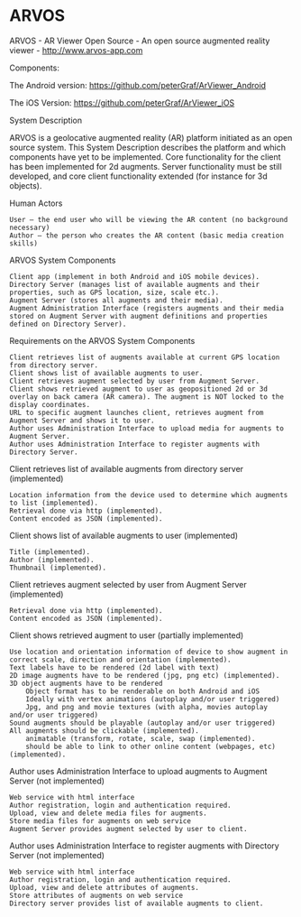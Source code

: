 # ARVOS
ARVOS - AR Viewer Open Source - An open source augmented reality viewer - http://www.arvos-app.com

Components:

The Android version: https://github.com/peterGraf/ArViewer_Android

The iOS Version: https://github.com/peterGraf/ArViewer_iOS


System Description

ARVOS is a geolocative augmented reality (AR) platform initiated as an open source system. This System Description describes the platform and which components have yet to be implemented. Core functionality for the client has been implemented for 2d augments. Server functionality must be still developed, and core client functionality extended (for instance for 3d objects).

 
Human Actors

    User – the end user who will be viewing the AR content (no background necessary)
    Author – the person who creates the AR content (basic media creation skills)

 
ARVOS System Components

    Client app (implement in both Android and iOS mobile devices).
    Directory Server (manages list of available augments and their properties, such as GPS location, size, scale etc.).
    Augment Server (stores all augments and their media).
    Augment Administration Interface (registers augments and their media stored on Augment Server with augment definitions and properties defined on Directory Server).

 
Requirements on the ARVOS System Components

    Client retrieves list of augments available at current GPS location from directory server.
    Client shows list of available augments to user.
    Client retrieves augment selected by user from Augment Server.
    Client shows retrieved augment to user as geopositioned 2d or 3d overlay on back camera (AR camera). The augment is NOT locked to the display coordinates.
    URL to specific augment launches client, retrieves augment from Augment Server and shows it to user.
    Author uses Administration Interface to upload media for augments to Augment Server.
    Author uses Administration Interface to register augments with Directory Server.

 
Client retrieves list of available augments from directory server (implemented)

    Location information from the device used to determine which augments to list (implemented).
    Retrieval done via http (implemented).
    Content encoded as JSON (implemented).

Client shows list of available augments to user (implemented)

    Title (implemented).
    Author (implemented).
    Thumbnail (implemented).

 
Client retrieves augment selected by user from Augment Server (implemented)

    Retrieval done via http (implemented).
    Content encoded as JSON (implemented).

 
Client shows retrieved augment to user (partially implemented)

    Use location and orientation information of device to show augment in correct scale, direction and orientation (implemented).
    Text labels have to be rendered (2d label with text)
    2D image augments have to be rendered (jpg, png etc) (implemented).
    3D object augments have to be rendered
        Object format has to be renderable on both Android and iOS
        Ideally with vertex animations (autoplay and/or user triggered)
        Jpg, and png and movie textures (with alpha, movies autoplay and/or user triggered)
    Sound augments should be playable (autoplay and/or user triggered)
    All augments should be clickable (implemented).
        animatable (transform, rotate, scale, swap (implemented).
        should be able to link to other online content (webpages, etc) (implemented).

Author uses Administration Interface to upload augments to Augment Server (not implemented)

    Web service with html interface
    Author registration, login and authentication required.
    Upload, view and delete media files for augments.
    Store media files for augments on web service
    Augment Server provides augment selected by user to client.

 
Author uses Administration Interface to register augments with Directory Server (not implemented)

    Web service with html interface
    Author registration, login and authentication required.
    Upload, view and delete attributes of augments.
    Store attributes of augments on web service
    Directory server provides list of available augments to client.


